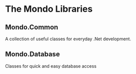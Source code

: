 # The Mondo Libraries

## Mondo.Common
  A collection of useful classes for everyday .Net development.
  
## Mondo.Database
  Classes for quick and easy database access
